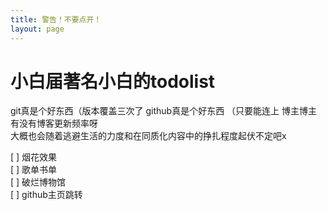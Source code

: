 ```yaml
---
title: 警告！不要点开！
layout: page
---
```


# 小白届著名小白的todolist
git真是个好东西（版本覆盖三次了 
github真是个好东西 （只要能连上 
博主博主 有没有博客更新频率呀   
大概也会随着逃避生活的力度和在同质化内容中的挣扎程度起伏不定吧x



[ ] 烟花效果  
[ ] 歌单书单  
[ ] 破烂博物馆  
[ ] github主页跳转
